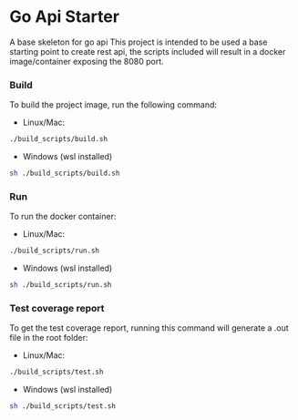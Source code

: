 # Go Api Starter
 A base skeleton for go api
 This project is intended to be used a base starting point to create rest api,
 the scripts included will result in a docker image/container exposing the 8080 port.

### Build

To build the project image, run the following command:

- Linux/Mac:
```sh
./build_scripts/build.sh
```
- Windows (wsl installed)
```sh
sh ./build_scripts/build.sh
```
### Run

To run the docker container:
- Linux/Mac:
```sh
./build_scripts/run.sh
```
- Windows (wsl installed)
```sh
sh ./build_scripts/run.sh
```
### Test coverage report

To get the test coverage report, running this command will generate a .out file in the root folder:
- Linux/Mac:
```sh
./build_scripts/test.sh
```
- Windows (wsl installed)
```sh
sh ./build_scripts/test.sh
```
